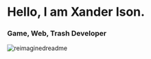 # Hello, I am Xander Ison.
### Game, Web, Trash Developer

<img src="https://myreadme.vercel.app/api/embed/imxaander?panels=userstatistics,toprepositories,toplanguages,commitgraph" alt="reimaginedreadme" />
